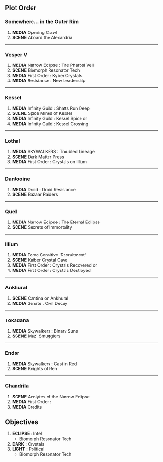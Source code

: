 ## Plot Order


### Somewhere... in the Outer Rim

1. **MEDIA** Opening Crawl
1. **SCENE** Aboard the Alexandria

---

### Vesper V

1. **MEDIA** Narrow Eclipse : The Pharosi Veil
1. **SCENE** Biomorph Resonator Tech
1. **MEDIA** First Order : Kyber Crystals
1. **MEDIA** Resistance : New Leadership

---

### Kessel

1. **MEDIA** Infinity Guild : Shafts Run Deep 
1. **SCENE** Spice Mines of Kessel
1. **MEDIA** Infinity Guild : Kessel Spice
or 
1. **MEDIA** Infinity Guild : Kessel Crossing

---

### Lothal

1. **MEDIA** SKYWALKERS : Troubled Lineage
1. **SCENE** Dark Matter Press 
1. **MEDIA** First Order : Crystals on Illium
---

### Dantooine

1. **MEDIA** Droid : Droid Resistance 
1. **SCENE** Bazaar Raiders 

---

### Quell

1. **MEDIA** Narrow Eclipse : The Eternal Eclipse
1. **SCENE** Secrets of Immortality

---

### Illium

1. **MEDIA** Force Sensitive 'Recruitment'
1. **SCENE** Kaiber Crystal Cave
1. **MEDIA** First Order : Crystals Recovered
or
1. **MEDIA** First Order : Crystals Destroyed

---

### Ankhural

1. **SCENE** Cantina on Ankhural
1. **MEDIA** Senate : Civil Decay

---

### Tokadana

1. **MEDIA** Skywalkers : Binary Suns
1. **SCENE** Maz' Smugglers

---

### Endor

1. **MEDIA** Skywalkers : Cast in Red
1. **SCENE** Knights of Ren

---

### Chandrila

1. **SCENE** Acolytes of the Narrow Eclipse
1. **MEDIA** First Order : 
1. **MEDIA** Credits


## Objectives

1. **ECLIPSE** : Intel
    * Biomorph Resonator Tech
1. **DARK**    : Crystals
1. **LIGHT**   : Political
    * Biomorph Resonator Tech